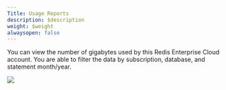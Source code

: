 ```yaml
---
Title: Usage Reports
description: $description
weight: $weight
alwaysopen: false
---
```

You can view the number of gigabytes used by this Redis Enterprise Cloud
account. You are able to filter the data by subscription, database, and
statement month/year.

![](/images/rc/usage_report.png?width=1000&height=712)
